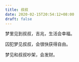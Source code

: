 ```yaml
---
title: 叔叔
date: 2020-02-15T20:54:12+08:00
draft: false
---
```


梦里见到叔叔，吉兆，生活会幸福。<br>


囚犯梦见叔叔，会很快获得自由。<br>


梦见和叔叔吵架，会发财。<br>
